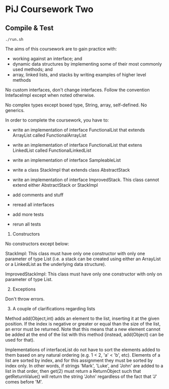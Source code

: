 # PiJ Coursework Two

## Compile & Test

```
./run.sh
```

The aims of this coursework are to gain practice with:
- working against an interface; and
- dynamic data structures by implementing some of their most commonly used methods; and
- array, linked lists, and stacks by writing examples of higher level methods

No custom interfaces, don't change interfaces. Follow the convention IntefaceImpl except when noted otherwise.

No complex types except boxed type, String, array, self-defined. No generics.

In order to complete the coursework, you have to:

- write an implementation of interface FunctionalList that extends ArrayList called FunctionalArrayList
- write an implementation of interface FunctionalList that extens LinkedList called FunctionalLinkedList

- write an implementation of interface SampleableList
- write a class StackImpl that extends class AbstractStack
- write an implementation of interface ImprovedStack. This class cannot extend either AbstractStack or StackImpl

- add comments and stuff
- reread all interfaces
- add more tests
- rerun all tests

1. Constructors

No constructors except below:

StackImpl: This class must have only one constructor with only one parameter of type List (i.e. a stack can be created using either an ArrayList or a LinkedList as the underlying data structure).

ImprovedStackImpl: This class must have only one constructor with only on parameter of type List.

2. Exceptions

Don't throw errors.

3. A couple of clarifications regarding lists

Method add(Object,int) adds an element to the list, inserting it at the given position. If the index is negative or greater or equal than the size of the list, an error must be returned. Note that this means that a new element cannot be added at the end of the list with this method (instead, add(Object) can be used for that).

Implementations of interfaceList do not have to sort the elements added to them based on any natural ordering (e.g. 1 < 2, 'a' < 'b', etc). Elements of a list are sorted by index, and for this assignment they must be sorted by index only. In other words, if strings 'Mark', 'Luke', and 'John' are added to a list in that order, then get(2) must return a ReturnObject such that getReturnValue() will return the string 'John' regardless of the fact that 'J' comes before 'M'.
